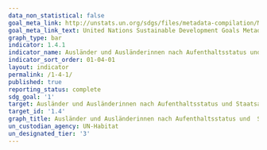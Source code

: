 ```yaml
---
data_non_statistical: false
goal_meta_link: http://unstats.un.org/sdgs/files/metadata-compilation/Metadata-Goal-1.pdf
goal_meta_link_text: United Nations Sustainable Development Goals Metadata (pdf 894kB)
graph_type: bar
indicator: 1.4.1
indicator_name: Ausländer und Ausländerinnen nach Aufenthaltsstatus und  Staatsangehörigkeit
indicator_sort_order: 01-04-01
layout: indicator
permalink: /1-4-1/
published: true
reporting_status: complete
sdg_goal: '1'
target: Ausländer und Ausländerinnen nach Aufenthaltsstatus und Staatsangehörigkeit
target_id: '1.4'
graph_title: Ausländer und Ausländerinnen nach Aufenthaltsstatus und  Staatsangehörigkeit
un_custodian_agency: UN-Habitat
un_designated_tier: '3'
---
```

